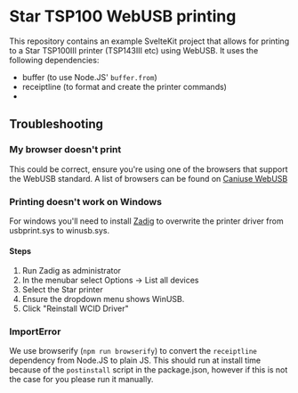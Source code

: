 # Star TSP100 WebUSB printing

This repository contains an example SvelteKit project that allows for printing to a Star TSP100III printer (TSP143III etc) using WebUSB. It uses the following dependencies:

- buffer (to use Node.JS' `buffer.from`)
- receiptline (to format and create the printer commands)
- 

## Troubleshooting

### My browser doesn't print

This could be correct, ensure you're using one of the browsers that support
the WebUSB standard. A list of browsers can be found on [Caniuse WebUSB](https://caniuse.com/webusb)

### Printing doesn't work on Windows

For windows you'll need to install [Zadig](https://zadig.akeo.ie/) to overwrite the printer driver from usbprint.sys to winusb.sys.

#### Steps

1. Run Zadig as administrator
2. In the menubar select Options -> List all devices
3. Select the Star printer
4. Ensure the dropdown menu shows WinUSB.
5. Click "Reinstall WCID Driver"

### ImportError

We use browserify (`npm run browserify`) to convert the `receiptline` dependency from Node.JS to plain JS. This should run at install time because of the `postinstall` script in the package.json, however if this is not the case for you please run it manually.